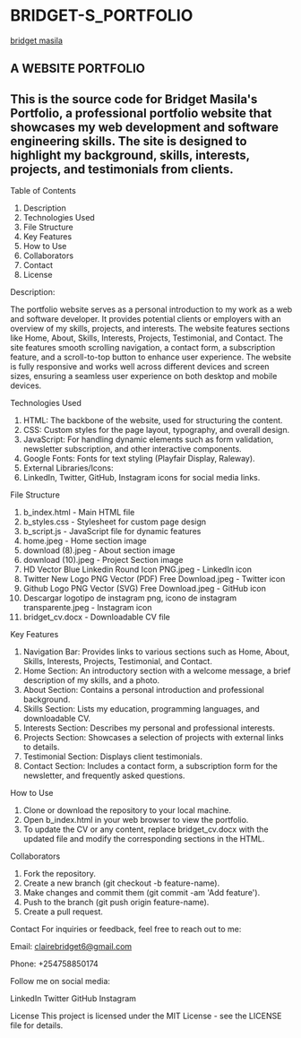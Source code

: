 # BRIDGET-S_PORTFOLIO
[bridget masila](https://muthembw.github.io/BRIDGET-S_PORTFOLIO-Group15/index.html)

## A WEBSITE PORTFOLIO

## This is the source code for Bridget Masila's Portfolio, a professional portfolio website that showcases my web development and software engineering skills. The site is designed to highlight my background, skills, interests, projects, and testimonials from clients.

Table of Contents
1. Description
2. Technologies Used
3. File Structure
4. Key Features
5. How to Use
6. Collaborators
7. Contact
8. License

Description: 

The portfolio website serves as a personal introduction to my work as a web and software developer. It provides potential clients or employers with an overview of my skills, projects, and interests. The website features sections like Home, About, Skills, Interests, Projects, Testimonial, and Contact. The site features smooth scrolling navigation, a contact form, a subscription feature, and a scroll-to-top button to enhance user experience.
The website is fully responsive and works well across different devices and screen sizes, ensuring a seamless user experience on both desktop and mobile devices.


Technologies Used
1. HTML: The backbone of the website, used for structuring the content.
2. CSS: Custom styles for the page layout, typography, and overall design.
3. JavaScript: For handling dynamic elements such as form validation, newsletter subscription, and other interactive components.
4. Google Fonts: Fonts for text styling (Playfair Display, Raleway).
5. External Libraries/Icons:
6. LinkedIn, Twitter, GitHub, Instagram icons for social media links.

File Structure

1. b_index.html                - Main HTML file
2. b_styles.css                - Stylesheet for custom page design
3.  b_script.js                 - JavaScript file for dynamic features
4. home.jpeg                   - Home section image
5. download (8).jpeg           - About section image
6. download (10).jpeg          - Project Section image
7. HD Vector Blue Linkedin Round Icon PNG.jpeg  - LinkedIn icon
8. Twitter New Logo PNG Vector (PDF) Free Download.jpeg  - Twitter icon
9. Github Logo PNG Vector (SVG) Free Download.jpeg  - GitHub icon
10. Descargar logotipo de instagram png, icono de instagram transparente.jpeg  - Instagram icon
11. bridget_cv.docx      - Downloadable CV file

Key Features
1. Navigation Bar: Provides links to various sections such as Home, About, Skills, Interests, Projects, Testimonial, and Contact.
2. Home Section: An introductory section with a welcome message, a brief description of my skills, and a photo.
3. About Section: Contains a personal introduction and professional background.
4. Skills Section: Lists my education, programming languages, and downloadable CV.
5. Interests Section: Describes my personal and professional interests.
6. Projects Section: Showcases a selection of projects with external links to details.
7. Testimonial Section: Displays client testimonials.
8. Contact Section: Includes a contact form, a subscription form for the newsletter, and frequently asked questions.
   


How to Use
   
1. Clone or download the repository to your local machine.
2. Open b_index.html in your web browser to view the portfolio.
3. To update the CV or any content, replace bridget_cv.docx with the updated file and modify the corresponding sections in the HTML.

Collaborators
1. Fork the repository.
2. Create a new branch (git checkout -b feature-name).
3. Make changes and commit them (git commit -am 'Add feature').
4. Push to the branch (git push origin feature-name).
5. Create a pull request.
   
Contact
For inquiries or feedback, feel free to reach out to me:

Email: clairebridget6@gmail.com

Phone: +254758850174

Follow me on social media:

LinkedIn
Twitter
GitHub
Instagram

License
This project is licensed under the MIT License - see the LICENSE file for details.

